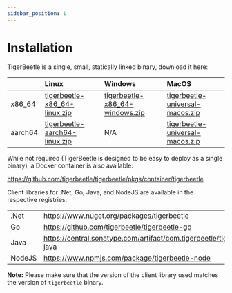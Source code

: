 ```yaml
---
sidebar_position: 1
---
```


# Installation

TigerBeetle is a single, small, statically linked binary, download it here:

|               | Linux                            | Windows                          | MacOS                             |
| :------------ | :------------------------------- | :------------------------------- | :-------------------------------- |
| x86_64        |[tigerbeetle-x86_64-linux.zip]    |[tigerbeetle-x86_64-windows.zip]  | [tigerbeetle-universal-macos.zip] |
| aarch64       |[tigerbeetle-aarch64-linux.zip]   |             N/A                  | [tigerbeetle-universal-macos.zip] |

[tigerbeetle-aarch64-linux.zip]: https://github.com/tigerbeetle/tigerbeetle/releases/latest/download/tigerbeetle-aarch64-linux.zip
[tigerbeetle-universal-macos.zip]: https://github.com/tigerbeetle/tigerbeetle/releases/latest/download/tigerbeetle-universal-macos.zip
[tigerbeetle-x86_64-linux.zip]: https://github.com/tigerbeetle/tigerbeetle/releases/latest/download/tigerbeetle-x86_64-linux.zip
[tigerbeetle-x86_64-windows.zip]: https://github.com/tigerbeetle/tigerbeetle/releases/latest/download/tigerbeetle-x86_64-windows.zip

While not required (TigerBeetle is designed to be easy to deploy as a single binary), a Docker
container is also available:

<https://github.com/tigerbeetle/tigerbeetle/pkgs/container/tigerbeetle>


Client libraries for .Net, Go, Java, and NodeJS are available in the respective registries:

|               |                                                                           |
| :------------ | :------------------------------------------------------------------------ |
| .Net          |<https://www.nuget.org/packages/tigerbeetle>                               |
| Go            |<https://github.com/tigerbeetle/tigerbeetle-go>                            |
| Java          |<https://central.sonatype.com/artifact/com.tigerbeetle/tigerbeetle-java>   |
| NodeJS        |<https://www.npmjs.com/package/tigerbeetle-node>                           |

**Note:** Please make sure that the version of the client library used matches the version of
`tigerbeetle` binary.
